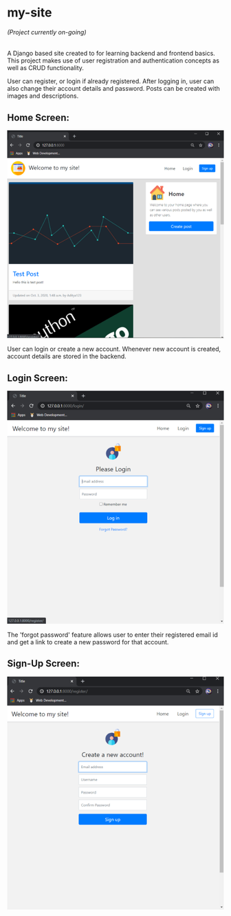 # my-site
###### (Project currently on-going)
 A Django based site created to for learning backend and frontend basics.
 This project makes use of user registration and authentication concepts as well as CRUD functionality.
 
 User can register, or login if already registered. After logging in, user can also change their account details and password.
 Posts can be created with images and descriptions.
## Home Screen:
![](Images/Home.png)

User can login or create a new account. Whenever new account is created, account details are stored in the backend.

## Login Screen:
![](Images/Login.png)

The 'forgot password' feature allows user to enter their registered email id and get a link to create a new password for that account.

## Sign-Up Screen:
![](Images/Register.png)
